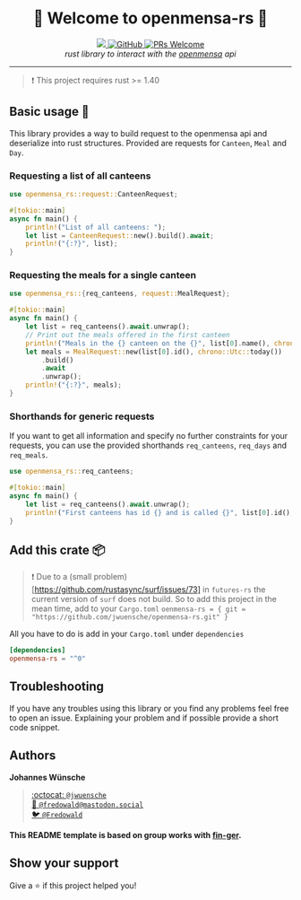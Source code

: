 <h1 align="center">🥢 Welcome to openmensa-rs 🍴</h1>
<p align="center">
  <a href="https://travis-ci.org/jwuensche/openmensa-rs">
    <img src="https://api.travis-ci.org/jwuensche/openmensa-rs.svg?branch=master">
  </a>
  <a href="https://github.com/jwuensche/openmensa-rs/blob/master/LICENSE">
    <img alt="GitHub" src="https://img.shields.io/github/license/jwuensche/openmensa-rs.svg">
  </a>
  <a href="http://makeapullrequest.com">
    <img alt="PRs Welcome" src="https://img.shields.io/badge/PRs-welcome-brightgreen.svg" target="_blank" />
  </a>
  <br>
  <i>rust library to interact with the <a href="https://openmensa.org/">openmensa</a> api </i>
</p>

---

> :exclamation: This project requires rust >= 1.40

## Basic usage 🔧

This library provides a way to build request to the openmensa api and deserialize into rust structures.
Provided are requests for `Canteen`, `Meal` and `Day`.

### Requesting a list of all canteens

```rust 
use openmensa_rs::request::CanteenRequest;

#[tokio::main]
async fn main() {
    println!("List of all canteens: ");
    let list = CanteenRequest::new().build().await;
    println!("{:?}", list);
}
```

### Requesting the meals for a single canteen

```rust
use openmensa_rs::{req_canteens, request::MealRequest};

#[tokio::main]
async fn main() {
    let list = req_canteens().await.unwrap();
    // Print out the meals offered in the first canteen
    println!("Meals in the {} canteen on the {}", list[0].name(), chrono::Utc::today());
    let meals = MealRequest::new(list[0].id(), chrono::Utc::today())
        .build()
        .await
        .unwrap();
    println!("{:?}", meals);
}
```

### Shorthands for generic requests

If you want to get all information and specify no further constraints for your requests, you can use the provided shorthands `req_canteens`, `req_days` and `req_meals`.

```rust
use openmensa_rs::req_canteens;

#[tokio::main]
async fn main() {
    let list = req_canteens().await.unwrap();
    println!("First canteens has id {} and is called {}", list[0].id(), list[0].name());
}
```

## Add this crate 📦

> :exclamation: Due to a (small problem)[https://github.com/rustasync/surf/issues/73] in `futures-rs` the current version of `surf` does not build.
> So to add this project in the mean time, add to your `Cargo.toml`
> `oenmensa-rs = { git = "https://github.com/jwuensche/openmensa-rs.git" }`

All you have to do is add in your `Cargo.toml` under `dependencies`
```toml
[dependencies]
openmensa-rs = "^0"
```


## Troubleshooting

If you have any troubles using this library or you find any problems feel free to open an issue. Explaining your problem and if possible provide a short code snippet.

## Authors

**Johannes Wünsche**

> [:octocat: `@jwuensche`](https://github.com/jwuensche)  
> [:elephant: `@fredowald@mastodon.social`](https://mastodon.social/web/accounts/843376)  
> [:bird: `@Fredowald`](https://twitter.com/fredowald)  

__This README template is based on group works with [fin-ger](https://github.com/fin-ger).__

## Show your support


Give a :star: if this project helped you!
